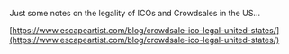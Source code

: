 Just some notes on the legality of ICOs and Crowdsales in the US...

[https://www.escapeartist.com/blog/crowdsale-ico-legal-united-states/](https://www.escapeartist.com/blog/crowdsale-ico-legal-united-states/)